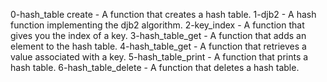 0-hash_table create - A function that creates a hash table.
1-djb2 - A hash function implementing the djb2 algorithm.
2-key_index - A function that gives you the index of a key.
3-hash_table_get - A function that adds an element to the hash table.
4-hash_table_get - A function that retrieves a value associated with a key.
5-hash_table_print - A  function that prints a hash table.
6-hash_table_delete - A function that deletes a hash table.
